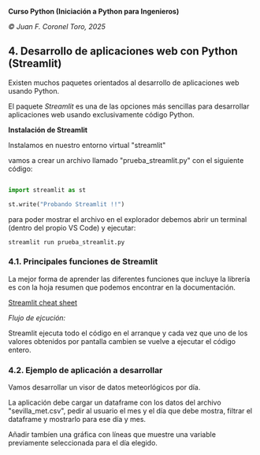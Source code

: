 __Curso Python (Iniciación a Python para Ingenieros)__

_© Juan F. Coronel Toro, 2025_

## 4. Desarrollo de aplicaciones web con Python (Streamlit)

Existen muchos paquetes orientados al desarrollo de aplicaciones web usando Python.

El paquete _Streamlit_ es una de las opciones más sencillas para desarrollar aplicaciones web usando exclusivamente código Python.

__Instalación de Streamlit__

Instalamos en nuestro entorno virtual "streamlit"

vamos a crear un archivo llamado "prueba_streamlit.py" con el siguiente código:

```python

import streamlit as st

st.write("Probando Streamlit !!")
```

para poder mostrar el archivo en el explorador debemos abrir un terminal (dentro del propio VS Code) y ejecutar:

```
streamlit run prueba_streamlit.py
```
### 4.1. Principales funciones de Streamlit

La mejor forma de aprender las diferentes funciones que incluye la librería es con la hoja resumen que podemos encontrar en la documentación.

[Streamlit cheat sheet](https://docs.streamlit.io/develop/quick-reference/cheat-sheet)

_Flujo de ejcución:_

Streamlit ejecuta todo el código en el arranque y cada vez que uno de los valores obtenidos por pantalla cambien se vuelve a ejecutar el código entero.

### 4.2. Ejemplo de aplicación a desarrollar

Vamos desarrollar un visor de datos meteorlógicos por día.

La aplicación debe cargar un dataframe con los datos del archivo "sevilla_met.csv", pedir al usuario el mes y el día que debe mostra, filtrar el dataframe y mostrarlo para ese día y mes.

Añadir tambíen una gráfica con líneas que muestre una variable previamente seleccionada para el día elegido.


